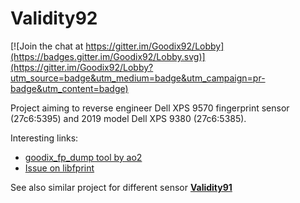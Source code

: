 # Validity92

[![Join the chat at https://gitter.im/Goodix92/Lobby](https://badges.gitter.im/Goodix92/Lobby.svg)](https://gitter.im/Goodix92/Lobby?utm_source=badge&utm_medium=badge&utm_campaign=pr-badge&utm_content=badge)

Project aiming to reverse engineer Dell XPS 9570 fingerprint sensor (27c6:5395) and 2019 model Dell XPS 9380 (27c6:5385).

Interesting links:

- [goodix_fp_dump tool by ao2](https://gitlab.collabora.com/ao2/goodix_fp_dump)
- [Issue on libfprint](https://gitlab.freedesktop.org/libfprint/libfprint/issues/43)

See also similar project for different sensor [**Validity91**](https://github.com/hmaarrfk/Validity91)
